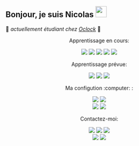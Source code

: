 
## Bonjour, je suis Nicolas <img src="https://raw.githubusercontent.com/MartinHeinz/MartinHeinz/master/wave.gif" width="30px">
:seedling: *actuellement étudiant chez [Oclock](https://github.com/enterprises/cole-oclock)* :school:

<p align="center">Apprentissage en cours:<p>
<p align="center" >
  <a href="https://devdocs.io/html/"><img src="https://img.shields.io/badge/html5%20-%23E34F26.svg?&style=for-the-badge&logo=html5&logoColor=white"/></a>
  <a href="https://devdocs.io/css/"><img src="https://img.shields.io/badge/css3%20-%231572B6.svg?&style=for-the-badge&logo=css3&logoColor=white" /></a>
  <a href="https://devdocs.io/javascript/"><img src="https://img.shields.io/badge/javascript-%23F7DF1E.svg?&style=for-the-badge&logo=javascript&logoColor=white" /></a>
  <a href="https://devdocs.io/node/"><img src="https://img.shields.io/badge/node.js%20-%2343853D.svg?&style=for-the-badge&logo=node.js&logoColor=white" /></a>
  <a href="https://docs.mongodb.com/"><img src="https://img.shields.io/badge/MongoDB-%234ea94b.svg?&style=for-the-badge&logo=mongodb&logoColor=white" /></a>
</p>
<p align="center">Apprentissage prévue:<p>
  <p align="center" >
  <a href="https://v3.vuejs.org/"><img src="https://img.shields.io/badge/vuejs%20-%2335495e.svg?&style=for-the-badge&logo=vue.js&logoColor=%234FC08D"/></a>
  <a href="https://svelte.dev/"><img src="https://img.shields.io/badge/svelte%20-%2320232a.svg?&color=4A4A55&style=for-the-badge&logo=svelte&logoColor=%FF3E00"/></a>
  <a href="https://golang.org/"><img src="https://img.shields.io/badge/go-%2300ADD8.svg?&style=for-the-badge&logo=go&logoColor=white"/></a>
</p>
<p align="center">Ma configution :computer: :<p>
<p align="center" >
  <a href="https://www.microsoft.com/"><img src="https://img.shields.io/badge/windows%2010-0078D6?logo=windows&logoColor=white&style=for-the-badge"/></a> 
  <a href="https://ubuntu.com/"><img src="https://img.shields.io/badge/ubuntu-E95420?logo=ubuntu&logoColor=white&style=for-the-badge"/></a> 
  </br>
  <a href="https://intel.com/"><img src="https://img.shields.io/badge/intel-core%20i5%2010th-%230071C5.svg?&style=for-the-badge&logo=intel&logoColor=white"/></a> 
  <a href="https://amd.com/"><img src="https://img.shields.io/badge/amd-HD%207970%20GHz%20Edition-%23ED1C24.svg?&style=for-the-badge&logo=nvidia&logoColor=white"/></a> 
</p>
<p align="center">Contactez-moi:<p>
  <p align="center">
  <a href="https://twitter.com/despresnico"><img src="https://img.shields.io/badge/twitter-%231DA1F2.svg?&style=for-the-badge&logo=twitter&logoColor=white"/></a>
  <a href="https://www.linkedin.com/in/despres-nicolas-2271771a1/"><img src="https://img.shields.io/badge/linkedin-%230077B5.svg?&style=for-the-badge&logo=linkedin&logoColor=white" /></a>
  <a href="https://www.instagram.com/nicodesp/"><img src="https://img.shields.io/badge/instagram-%23E4405F.svg?&style=for-the-badge&logo=instagram&logoColor=white"/></a></br>
  <a href="https://slack.com/"><img src="https://img.shields.io/badge/slack-%234A154B.svg?&style=for-the-badge&logo=slack&logoColor=white"/></a> 
  <a href="https://discord.com/"><img src="https://img.shields.io/badge/discord-%237289DA.svg?&style=for-the-badge&logo=discord&logoColor=white"/></a> 

  
  
 </p>


 


